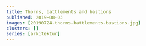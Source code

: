 ```yaml
---
title: Thorns, battlements and bastions
published: 2019-08-03
images: [20190724-thorns-battlements-bastions.jpg]
clusters: []
series: [arkitektur]
---
```

